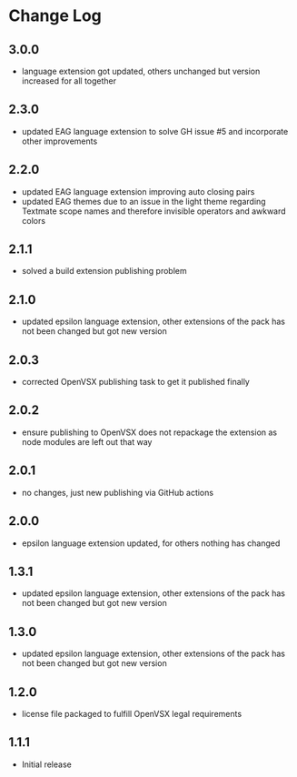 # Change Log

## 3.0.0
- language extension got updated, others unchanged but version increased for all together

## 2.3.0
- updated EAG language extension to solve GH issue #5 and incorporate other improvements

## 2.2.0

- updated EAG language extension improving auto closing pairs
- updated EAG themes due to an issue in the light theme regarding Textmate scope names and therefore invisible operators and awkward colors

## 2.1.1
- solved a build extension publishing problem   

## 2.1.0
- updated epsilon language extension, other extensions of the pack has not been changed but got new version 

## 2.0.3
- corrected OpenVSX publishing task to get it published finally

## 2.0.2
- ensure publishing to OpenVSX does not repackage the extension as node modules are left out that way  

## 2.0.1
- no changes, just new publishing via GitHub actions

## 2.0.0
- epsilon language extension updated, for others nothing has changed

## 1.3.1
- updated epsilon language extension, other extensions of the pack has not been changed but got new version 

## 1.3.0
- updated epsilon language extension, other extensions of the pack has not been changed but got new version 

## 1.2.0
- license file packaged to fulfill OpenVSX legal requirements

## 1.1.1
- Initial release
